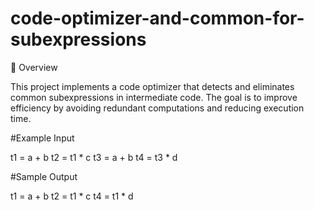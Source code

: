 # code-optimizer-and-common-for-subexpressions

📘 Overview

This project implements a code optimizer that detects and eliminates common subexpressions in intermediate code.
The goal is to improve efficiency by avoiding redundant computations and reducing execution time.
       
#Example Input

t1 = a + b
t2 = t1 * c
t3 = a + b
t4 = t3 * d

#Sample Output

t1 = a + b
t2 = t1 * c
t4 = t1 * d
